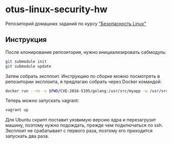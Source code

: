 # otus-linux-security-hw
Репозиторий домашних заданий по курсу ["Безопасность Linux"](https://otus.ru/lessons/bezopasnost-linux/)

## Инструкция
После клонирования репозитория, нужно инициализировать сабмодуль:
```bash
git submodule init
git submodule update
```
Затем собрать эксплоит. Инструкцию по сборке можно посмотреть в репозитории эксплоита, я предлагаю собрать через Docker командой:
```bash
docker run --rm -v $PWD/CVE-2016-5195/golang:/usr/src/myapp -w /usr/src/myapp golang:1.13 make
```
Теперь можно запускать vagrant:
```bash
vagrant up
```
Для Ubuntu скрипт поставит уязвимую версию ядра и перезагрузит машину, поэтому нужно подождать, прежде чем подключаться по ssh.
Эксплоит не срабатывает с первого раза, поэтому его приходится запускать два раза.